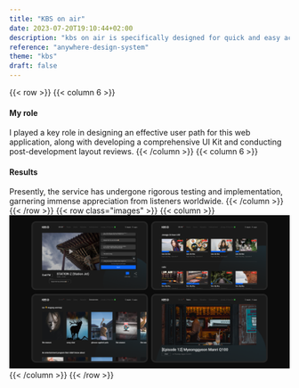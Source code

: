 ```yaml
---
title: "KBS on air"
date: 2023-07-20T19:10:44+02:00
description: "kbs on air is specifically designed for quick and easy access to audio services for KBS WORLD Radio’s programs available in 11 languages"
reference: "anywhere-design-system"
theme: "kbs"
draft: false
---
```

{{< row >}}
{{< column 6 >}}
#### My role
I played a key role in designing an effective user path for this web application, along with developing a comprehensive UI Kit and conducting post-development layout reviews.
{{< /column >}}
{{< column 6 >}}
#### Results
Presently, the service has undergone rigorous testing and implementation, garnering immense appreciation from listeners worldwide.
{{< /column >}}
{{< /row >}}
{{< row class="images" >}}
{{< column >}}
![KBS Flow](kbs-1.png)
{{< /column >}}
{{< /row >}}